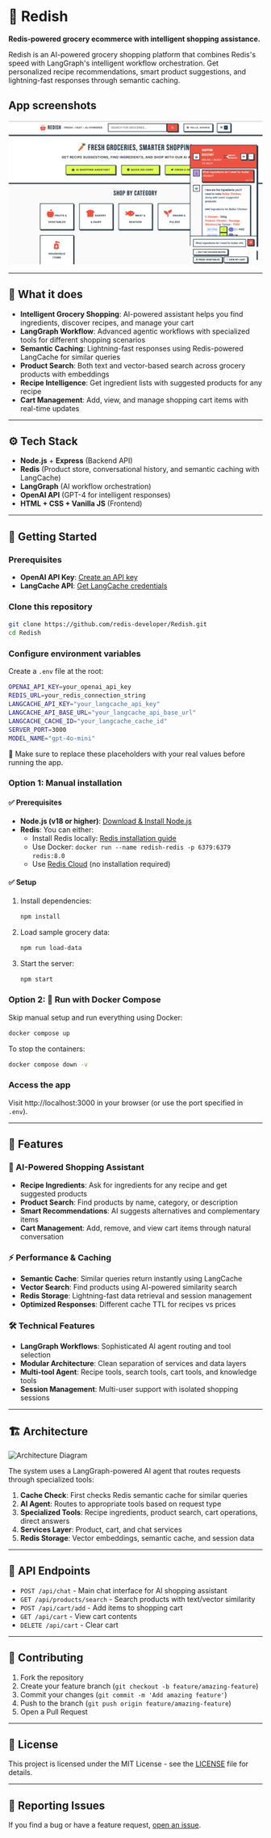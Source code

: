 # 🛒 Redish

**Redis-powered grocery ecommerce with intelligent shopping assistance.**

Redish is an AI-powered grocery shopping platform that combines Redis's speed with LangGraph's intelligent workflow orchestration. Get personalized recipe recommendations, smart product suggestions, and lightning-fast responses through semantic caching.

## App screenshots

![App home page](./screenshots/home-screen.png)

---

## 🧠 What it does

- **Intelligent Grocery Shopping**: AI-powered assistant helps you find ingredients, discover recipes, and manage your cart
- **LangGraph Workflow**: Advanced agentic workflows with specialized tools for different shopping scenarios
- **Semantic Caching**: Lightning-fast responses using Redis-powered LangCache for similar queries
- **Product Search**: Both text and vector-based search across grocery products with embeddings
- **Recipe Intelligence**: Get ingredient lists with suggested products for any recipe
- **Cart Management**: Add, view, and manage shopping cart items with real-time updates

---

## ⚙️ Tech Stack

- **Node.js** + **Express** (Backend API)
- **Redis** (Product store, conversational history, and semantic caching with LangCache)
- **LangGraph** (AI workflow orchestration)
- **OpenAI API** (GPT-4 for intelligent responses)
- **HTML + CSS + Vanilla JS** (Frontend)

---

## 🚀 Getting Started

### Prerequisites

- **OpenAI API Key**: [Create an API key](https://platform.openai.com/account/api-keys)
- **LangCache API**: [Get LangCache credentials](https://redis.io/langcache/)

### Clone this repository

```bash
git clone https://github.com/redis-developer/Redish.git
cd Redish
```

### Configure environment variables

Create a `.env` file at the root:

```bash
OPENAI_API_KEY=your_openai_api_key
REDIS_URL=your_redis_connection_string
LANGCACHE_API_KEY="your_langcache_api_key"
LANGCACHE_API_BASE_URL="your_langcache_api_base_url"
LANGCACHE_CACHE_ID="your_langcache_cache_id"
SERVER_PORT=3000
MODEL_NAME="gpt-4o-mini"
```

📝 Make sure to replace these placeholders with your real values before running the app.

### Option 1: Manual installation

#### ✅ Prerequisites

- **Node.js (v18 or higher)**: [Download & Install Node.js](https://nodejs.org/)
- **Redis**: You can either:
  - Install Redis locally: [Redis installation guide](https://redis.io/docs/getting-started/installation/)
  - Use Docker: `docker run --name redish-redis -p 6379:6379 redis:8.0`
  - Use [Redis Cloud](https://redis.io) (no installation required)

#### ✅ Setup

1. Install dependencies:
   ```bash
   npm install
   ```

2. Load sample grocery data:
   ```bash
   npm run load-data
   ```

3. Start the server:
   ```bash
   npm start
   ```

### Option 2: 🐳 Run with Docker Compose

Skip manual setup and run everything using Docker:

```bash
docker compose up
```

To stop the containers:

```bash
docker compose down -v
```

### Access the app

Visit http://localhost:3000 in your browser (or use the port specified in `.env`).

---

## 🧪 Features

### 🤖 AI-Powered Shopping Assistant
- **Recipe Ingredients**: Ask for ingredients for any recipe and get suggested products
- **Product Search**: Find products by name, category, or description
- **Smart Recommendations**: AI suggests alternatives and complementary items
- **Cart Management**: Add, remove, and view cart items through natural conversation

### ⚡ Performance & Caching
- **Semantic Cache**: Similar queries return instantly using LangCache
- **Vector Search**: Find products using AI-powered similarity search
- **Redis Storage**: Lightning-fast data retrieval and session management
- **Optimized Responses**: Different cache TTL for recipes vs prices

### 🛠️ Technical Features
- **LangGraph Workflows**: Sophisticated AI agent routing and tool selection
- **Modular Architecture**: Clean separation of services and data layers
- **Multi-tool Agent**: Recipe tools, search tools, cart tools, and knowledge tools
- **Session Management**: Multi-user support with isolated shopping sessions

---

## 🏗️ Architecture

![Architecture Diagram](./technical-diagrams/grocery-agent-architecture-2-1.png)

The system uses a LangGraph-powered AI agent that routes requests through specialized tools:

1. **Cache Check**: First checks Redis semantic cache for similar queries
2. **AI Agent**: Routes to appropriate tools based on request type
3. **Specialized Tools**: Recipe ingredients, product search, cart operations, direct answers
4. **Services Layer**: Product, cart, and chat services
5. **Redis Storage**: Vector embeddings, semantic cache, and session data

---

## 🚀 API Endpoints

- `POST /api/chat` - Main chat interface for AI shopping assistant
- `GET /api/products/search` - Search products with text/vector similarity
- `POST /api/cart/add` - Add items to shopping cart
- `GET /api/cart` - View cart contents
- `DELETE /api/cart` - Clear cart

---

## 🤝 Contributing

1. Fork the repository
2. Create your feature branch (`git checkout -b feature/amazing-feature`)
3. Commit your changes (`git commit -m 'Add amazing feature'`)
4. Push to the branch (`git push origin feature/amazing-feature`)
5. Open a Pull Request

---

## 📄 License

This project is licensed under the MIT License - see the [LICENSE](LICENSE) file for details.

---

## 🐞 Reporting Issues

If you find a bug or have a feature request, [open an issue](https://github.com/redis-developer/Redish/issues).